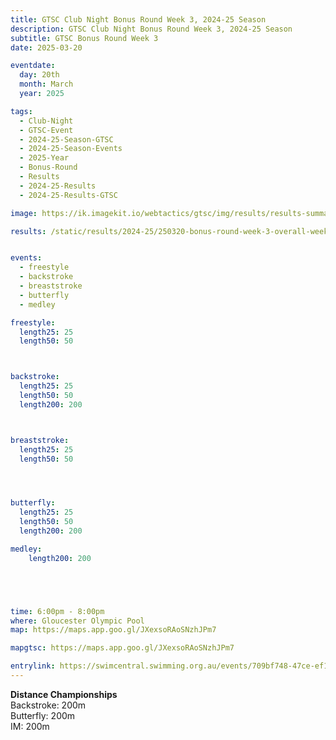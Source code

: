 ```yaml
---
title: GTSC Club Night Bonus Round Week 3, 2024-25 Season
description: GTSC Club Night Bonus Round Week 3, 2024-25 Season
subtitle: GTSC Bonus Round Week 3
date: 2025-03-20

eventdate:
  day: 20th
  month: March
  year: 2025

tags:
  - Club-Night
  - GTSC-Event
  - 2024-25-Season-GTSC
  - 2024-25-Season-Events
  - 2025-Year
  - Bonus-Round
  - Results
  - 2024-25-Results
  - 2024-25-Results-GTSC

image: https://ik.imagekit.io/webtactics/gtsc/img/results/results-summary-17.jpg

results: /static/results/2024-25/250320-bonus-round-week-3-overall-week-17-gtsc-club-night-results.pdf


events:
  - freestyle
  - backstroke
  - breaststroke
  - butterfly
  - medley

freestyle:
  length25: 25
  length50: 50



backstroke:
  length25: 25
  length50: 50
  length200: 200



breaststroke:
  length25: 25
  length50: 50




butterfly:
  length25: 25
  length50: 50
  length200: 200

medley:
    length200: 200





time: 6:00pm - 8:00pm
where: Gloucester Olympic Pool
map: https://maps.app.goo.gl/JXexsoRAoSNzhJPm7

mapgtsc: https://maps.app.goo.gl/JXexsoRAoSNzhJPm7

entrylink: https://swimcentral.swimming.org.au/events/709bf748-47ce-ef11-8ee9-000d3a6b6147/detail
---
```


<strong>Distance Championships</strong><br/>
Backstroke: 200m<br/>
Butterfly: 200m<br/>
IM: 200m

